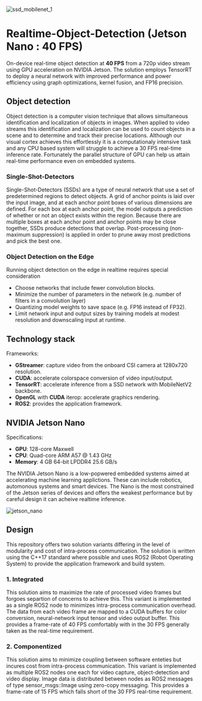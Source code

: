 
![ssd_mobilenet_1](https://user-images.githubusercontent.com/5468707/121191122-f442b380-c86b-11eb-8f42-837ca877fc29.gif)


# Realtime-Object-Detection (Jetson Nano : 40 FPS) 
On-device real-time object detection at **40 FPS** from a 720p video stream using GPU acceleration on NVIDIA Jetson. The solution employs TensorRT to deploy a neural network with improved performance and power efficiency using graph optimizations, kernel fusion, and FP16 precision.

## Object detection
Object detection is a computer vision technique that allows simultaneous identification and localization of objects in images. When applied to video streams this identification and localization can be used to count objects in a scene and to determine and track their precise locations. Although our visual cortex achieves this effortlessly it is a computationaly intensive task and any CPU based system will struggle to achieve a 30 FPS real-time inference rate. Fortunately the parallel structure of GPU can help us attain real-time performance even on embedded systems.

### Single-Shot-Detectors
Single-Shot-Detectors (SSDs) are a type of neural network that use a set of predetermined regions to detect objects. A grid of anchor points is laid over the input image, and at each anchor point boxes of various dimensions are defined. For each box at each anchor point, the model outputs a prediction of whether or not an object exists within the region. Because there are multiple boxes at each anchor point and anchor points may be close together, SSDs produce detections that overlap. Post-processing (non-maximum suppression) is applied in order to prune away most predictions and pick the best one.

### Object Detection on the Edge
Running object detection on the edge in realtime requires special consideration
* Choose networks that include fewer convolution blocks.
* Minimize the number of parameters in the network (e.g. number of filters in a convolution layer)
* Quantizing model weights to save space (e.g. FP16 instead of FP32).
* Limit network input and output sizes by training models at modest resolution and downscaling input at runtime.

## Technology stack
Frameworks:
* **GStreamer**: capture video from the onboard CSI camera at 1280x720 resolution.
* **CUDA**: accelerate colorspace conversion of video input/output.
* **TensorRT**: accelerate inference from a SSD network with MobileNetV2 backbone.
* **OpenGL** with **CUDA** iterop: accelerate graphics rendering.
* **ROS2**: provides the application framework.

## NVIDIA Jetson Nano
Specifications:
* **GPU**: 128-core Maxwell
* **CPU**: Quad-core ARM A57 @ 1.43 GHz
* **Memory**:  4 GB 64-bit LPDDR4 25.6 GB/s

The NVIDIA Jetson Nano is a low-popwered embedded systems aimed at accelerating machine learning applictions. These can include robotics, automonous systems and smart devices. The Nano is the most constrained of the Jetson series of devices and offers the weakest performance but by careful design it can acheive realtime inference. 

![jetson_nano](https://user-images.githubusercontent.com/5468707/120195053-9fc18780-c21e-11eb-8637-029555cdb467.png)

## Design
This repository offers two solution variants differing in the level of modularity and cost of intra-process communication. The solution is written using the C++17 standard where possible and uses ROS2 (Robot Operating System) to provide the application framework and build system.

### 1. Integrated
This solution aims to maximize the rate of processed video frames but forgoes separtion of concerns to achieve this. This variant is implemented as a single ROS2 node to minimizes intra-process communication overhead. The data from each video frame are mapped to a CUDA buffers for color conversion, neural-network input tensor and video output buffer. This provides a frame-rate of 40 FPS comfortably with in the 30 FPS generally taken as the real-time requirement.  

### 2. Componentized
This solution aims to minimize coupling between software enteties but incures cost from intra-process communication. This variant is implemented as multiple ROS2 nodes one each for video capture, object-detection and video display. Image data is distributed between nodes as ROS2 messages of type sensor_msgs::Image using zero-copy messaging. This provides a frame-rate of 15 FPS which falls short of the 30 FPS real-time requirement.

